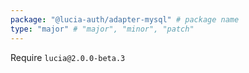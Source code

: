 ```yaml
---
package: "@lucia-auth/adapter-mysql" # package name
type: "major" # "major", "minor", "patch"
---
```


Require `lucia@2.0.0-beta.3`